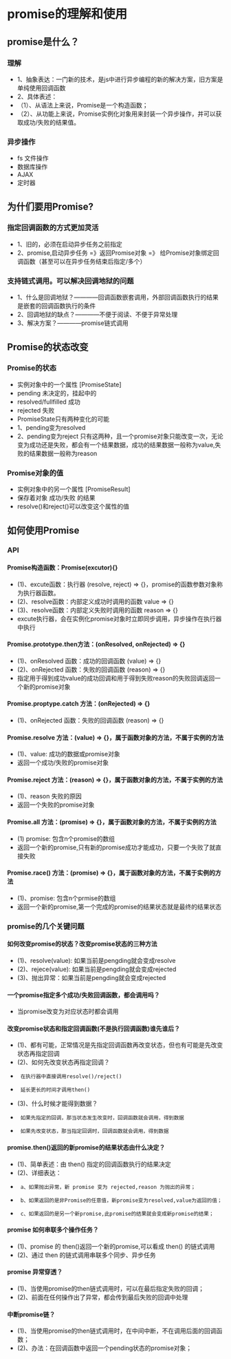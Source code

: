 # promise的理解和使用
## promise是什么？
### 理解
* 1、抽象表达：一门新的技术，是js中进行异步编程的新的解决方案，旧方案是单纯使用回调函数
* 2、具体表述：
*   （1）、从语法上来说，Promise是一个构造函数；
*   （2）、从功能上来说，Promise实例化对象用来封装一个异步操作，并可以获取成功/失败的结果值。
### 异步操作
* fs 文件操作
* 数据库操作
* AJAX
* 定时器

## 为什们要用Promise?
### 指定回调函数的方式更加灵活
* 1、旧的，必须在启动异步任务之前指定
* 2、promise,启动异步任务 =》返回Promise对象 =》 给Promise对象绑定回调函数（甚至可以在异步任务结束后指定/多个）
### 支持链式调用。可以解决回调地狱的问题
* 1、什么是回调地狱？————回调函数嵌套调用，外部回调函数执行的结果是嵌套的回调函数执行的条件
* 2、回调地狱的缺点？————不便于阅读、不便于异常处理
* 3、解决方案？————promise链式调用

## Promise的状态改变
### Promise的状态
* 实例对象中的一个属性 [PromiseState]
* pending 未决定的，挂起中的
* resolved/fullfilled 成功
* rejected 失败
* PromiseState只有两种变化的可能
* 1、pending变为resolved
* 2、pending变为reject
  只有这两种，且一个promise对象只能改变一次，无论变为成功还是失败，都会有一个结果数据，成功的结果数据一般称为value,失败的结果数据一般称为reason
### Promise对象的值
* 实例对象中的另一个属性 [PromiseResult]
* 保存着对象 成功/失败 的结果
* resolve()和reject()可以改变这个属性的值

## 如何使用Promise
### API
#### Promise构造函数：Promise(excutor){}
* (1)、excute函数：执行器 (resolve, reject) => {}，promise的函数参数对象称为执行器函数。
* (2)、resolve函数：内部定义成功时调用的函数 value => {}
* (3)、resolve函数：内部定义失败时调用的函数 reason => {}
* excute执行器，会在实例化promise对象时立即同步调用，异步操作在执行器中执行

#### Promise.prototype.then方法：(onResolved, onRejected) => {}
* (1)、onResolved 函数：成功的回调函数 (value) => {}
* (2)、onRejected 函数：失败的回调函数 (reason) => {}
* 指定用于得到成功value的成功回调和用于得到失败reason的失败回调返回一个新的promise对象

#### Promise.proptype.catch 方法：(onRejected) => {}
* (1)、onRejected 函数：失败的回调函数 (reason) => {}

#### Promise.resolve 方法：(value) => {}，属于函数对象的方法，不属于实例的方法
* (1)、value: 成功的数据或promise对象
* 返回一个成功/失败的promise对象

#### Promise.reject 方法：(reason) => {}，属于函数对象的方法，不属于实例的方法
* (1)、reason 失败的原因
* 返回一个失败的promise对象

#### Promise.all 方法：(promise) => {}，属于函数对象的方法，不属于实例的方法
* (1) promise: 包含n个promise的数组
* 返回一个新的promise,只有新的promise成功才能成功，只要一个失败了就直接失败

#### Promise.race() 方法：(promise) => {}，属于函数对象的方法，不属于实例的方法
* (1)、promise: 包含n个prmise的数组
* 返回一个新的promise,第一个完成的promise的结果状态就是最终的结果状态

### promise的几个关键问题
#### 如何改变promise的状态？改变promise状态的三种方法
* (1)、resolve(value): 如果当前是pengding就会变成resolve
* (2)、rejece(value): 如果当前是pengding就会变成rejected
* (3)、抛出异常：如果当前是pengding就会变成rejected

#### 一个promise指定多个成功/失败回调函数，都会调用吗？
* 当promise改变为对应状态时都会调用

#### 改变promise状态和指定回调函数(不是执行回调函数)谁先谁后？
* (1)、都有可能，正常情况是先指定回调函数再改变状态，但也有可能是先改变状态再指定回调
* (2)、如何先改变状态再指定回调？
*      在执行器中直接调用resolve()/reject()
*      延长更长的时间才调用then()
* (3)、什么时候才能得到数据？
*      如果先指定的回调，那当状态发生改变时，回调函数就会调用，得到数据
*      如果先改变状态，那当指定回调时，回调函数就会调用，得到数据

#### promise.then()返回的新promise的结果状态由什么决定？
* (1)、简单表述：由 then() 指定的回调函数执行的结果决定
* (2)、详细表达：
*      a、如果抛出异常，新 promise 变为 rejected,reason 为抛出的异常；
*      b、如果返回的是非Promise的任意值，新promise变为resolved,value为返回的值；
*      c、如果返回的是另一个新promise,此promise的结果就会变成新promise的结果；

#### promise 如何串联多个操作任务？
* (1)、promise 的 then()返回一个新的promise,可以看成 then() 的链式调用
* (2)、通过 then 的链式调用串联多个同步、异步任务

#### promise 异常穿透？
* (1)、当使用promise的then链式调用时，可以在最后指定失败的回调；
* (2)、前面在任何操作出了异常，都会传到最后失败的回调中处理

#### 中断promise链？
* (1)、当使用promise的then链式调用时，在中间中断，不在调用后面的回调函数；
* (2)、办法：在回调函数中返回一个pending状态的promise对象；